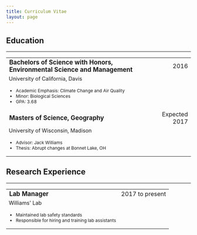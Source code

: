 ```yaml
---
title: Curriculum Vitae
layout: page
---
```

<h2 style="font-size:150%;"> Education </h2>
<hr>
<table style="width:100%">
	<tr>
		<td style="font-size:105%;"><b> Bachelors of Science with Honors, Environmental Science and Management </b></td>
		<td align="right"> 2016 </td>
	</tr>
	<tr class="separator" />
	<tr style="font-size:90%;">
		<td> University of California, Davis </td>
	</tr>
	<tr style="font-size:75%;">
		<td>
			<ul>
				<li> Academic Emphasis: Climate Change and Air Quality </li>
				<li> Minor: Biological Sciences </li>
				<li> GPA: 3.68 </li>
			</ul>
		</td>
	</tr>
	<tr class="separator" />
	<tr class="separator" />
	<tr>
		<td style="font-size:105%;"><b> Masters of Science, Geography </b></td>
		<td align="right"> Expected 2017 </td>
	</tr>
	<tr class="separator" />
	<tr style="font-size:90%;">
		<td> University of Wisconsin, Madison </td>
	</tr>
	<tr style="font-size:75%;">
		<td>
			<ul>
				<li> Advisor: Jack Williams </li>
				<li> Thesis: Abrupt changes at Bonnet Lake, OH </li>
			</ul>
		</td>
	</tr>
	<tr class="separator" />
</table>

<h2 style="font-size:150%;"> Research Experience </h2>
<hr>
<table style="width:100%">
	<tr>
		<td style="font-size:105%;"><b> Lab Manager </b></td>
		<td align="right"> 2017 to present </td>
	</tr>
	<tr class="separator" />
	<tr style="font-size:90%;">
		<td> Williams' Lab </td>
	</tr>
	<tr style="font-size:75%;">
		<td>
			<ul>
				<li> Maintained lab safety standards </li>
				<li> Responsible for hiring and training lab assistants </li>
			</ul>
		</td>
	</tr>
